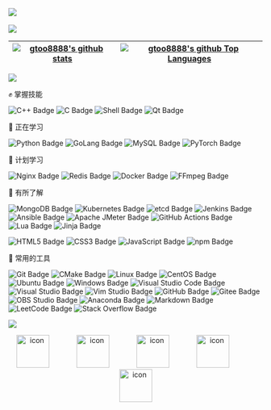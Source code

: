

<a href="https://gtoo8888.github.io/"><img src="https://img.shields.io/badge/Website-博客-blue" /></a>&emsp;


<div align="left">
<img src="https://metrics.lecoq.io/gtoo8888?template=classic&base=header%2C%20activity%2C%20community%2C%20repositories%2C%20metadata&base.indepth=false&base.hireable=false&base.skip=false&config.timezone=Asia%2FShanghai" /> 
</div>


<!-- 热门语言中，去掉了html,css,javascript,是自动生成的博客 -->
| <a href="https://github.com/anuraghazra/github-readme-stats"><img align="center" src="https://github-readme-stats.vercel.app/api?username=gtoo8888&show_icons=true" alt="gtoo8888's github stats" /></a> | <a href="https://github.com/anuraghazra/github-readme-stats"><img align="center" src="https://github-readme-stats.vercel.app/api/top-langs/?username=gtoo8888&layout=compact&theme=buefy&hide_border=true&hide=html,css,javascript" alt="gtoo8888's github Top Languages"/></a> |
| ------------- | ------------- |



<div align="left"> <img src="https://leetcard.jacoblin.cool/lovd_fan_pig?theme=light&font=Port%20Lligat%20Sans&ext=heatmap&site=cn" /> </div>

✊ 掌握技能

![C++ Badge](https://img.shields.io/badge/C%2B%2B-00599C?logo=cplusplus&logoColor=fff&style=flat)
![C Badge](https://img.shields.io/badge/C-A8B9CC?logo=c&logoColor=fff&style=flat)
![Shell Badge](https://img.shields.io/badge/Shell-FFD500?logo=shell&logoColor=fff&style=flat)
![Qt Badge](https://img.shields.io/badge/Qt-41CD52?logo=qt&logoColor=fff&style=flat)

💪 正在学习

![Python Badge](https://img.shields.io/badge/Python-3776AB?logo=python&logoColor=fff&style=flat)
![GoLang Badge](https://img.shields.io/badge/GoLang-00ADD8?logo=go&logoColor=fff&style=flat
)
![MySQL Badge](https://img.shields.io/badge/MySQL-4479A1?logo=mysql&logoColor=fff&style=flat)
![PyTorch Badge](https://img.shields.io/badge/PyTorch-EE4C2C?logo=PyTorch&logoColor=fff&style=flat)

🧠 计划学习

![Nginx Badge](https://img.shields.io/badge/Nginx-009900?logo=nginx&logoColor=fff&style=flat)
![Redis Badge](https://img.shields.io/badge/Redis-d82a20?logo=Redis&logoColor=fff&style=flat)
![Docker Badge](https://img.shields.io/badge/Docker-2496ED?logo=Docker&logoColor=fff&style=flat)
![FFmpeg Badge](https://img.shields.io/badge/FFmpeg-007808?logo=FFmpeg&logoColor=fff&style=flat)

👀 有所了解

![MongoDB Badge](https://img.shields.io/badge/MongoDB-47A248?logo=mongodb&logoColor=fff&style=flat)
![Kubernetes Badge](https://img.shields.io/badge/Kubernetes-326CE5?logo=Kubernetes&logoColor=fff&style=flat)
![etcd Badge](https://img.shields.io/badge/etcd-419EDA?logo=etcd&logoColor=fff&style=flat)
![Jenkins Badge](https://img.shields.io/badge/Jenkins-D24939?logo=Jenkins&logoColor=fff&style=flat)
![Ansible Badge](https://img.shields.io/badge/Ansible-EE0000?logo=Ansible&logoColor=fff&style=flat)
![Apache JMeter Badge](https://img.shields.io/badge/Apache%20JMeter-D22128?logo=ApacheJMeter&logoColor=fff&style=flat)
![GitHub Actions Badge](https://img.shields.io/badge/GitHub%20Actions-2088FF?logo=GitHubActions&logoColor=fff&style=flat)
![Lua Badge](https://img.shields.io/badge/Lua-2C2D72?logo=Lua&logoColor=fff&style=flat)
![Jinja Badge](https://img.shields.io/badge/Jinja-B41717?logo=Jinja&logoColor=fff&style=flat)

![HTML5 Badge](https://img.shields.io/badge/HTML5-E34F26?logo=HTML5&logoColor=fff&style=flat)
![CSS3 Badge](https://img.shields.io/badge/CSS3-1572B6?logo=CSS3&logoColor=fff&style=flat)
![JavaScript Badge](https://img.shields.io/badge/JavaScript-F7DF1E?logo=JavaScript&logoColor=fff&style=flat)
![npm Badge](https://img.shields.io/badge/npm-CB3837?logo=npm&logoColor=fff&style=flat)

🧰 常用的工具

![Git Badge](https://img.shields.io/badge/Git-F05032?logo=git&logoColor=fff&style=flat)
![CMake Badge](https://img.shields.io/badge/CMake-064F8C?logo=cmake&logoColor=fff&style=flat)
![Linux Badge](https://img.shields.io/badge/Linux-FCC624?logo=linux&logoColor=000&style=flat)
![CentOS Badge](https://img.shields.io/badge/CentOS-262577?logo=CentOS&logoColor=fff&style=flat)
![Ubuntu Badge](https://img.shields.io/badge/Ubuntu-E95420?logo=Ubuntu&logoColor=fff&style=flat)
![Windows Badge](https://img.shields.io/badge/Windows-0078D6?logo=windows&logoColor=fff&style=flat)
![Visual Studio Code Badge](https://img.shields.io/badge/Visual%20Studio%20Code-007ACC?logo=visualstudiocode&logoColor=fff&style=flat)
![Visual Studio Badge](https://img.shields.io/badge/Visual%20Studio-5C2D91?logo=visualstudio&logoColor=fff&style=flat)
![Vim Studio Badge](https://img.shields.io/badge/Vim-019733?logo=Vim&logoColor=fff&style=flat)
![GitHub Badge](https://img.shields.io/badge/GitHub-181717?logo=github&logoColor=fff&style=flat)
![Gitee Badge](https://img.shields.io/badge/Gitee-C71D23?logo=gitee&logoColor=fff&style=flat)
![OBS Studio Badge](https://img.shields.io/badge/OBS-302E31?logo=OBSStudio&logoColor=fff&style=flat)
![Anaconda Badge](https://img.shields.io/badge/Anaconda-44A833?logo=Anaconda&logoColor=fff&style=flat)
![Markdown Badge](https://img.shields.io/badge/Markdown-000000?logo=Markdown&logoColor=fff&style=flat)
![LeetCode Badge](https://img.shields.io/badge/LeetCode-FFA116?logo=LeetCode&logoColor=fff&style=flat)
![Stack Overflow Badge](https://img.shields.io/badge/Stack%20Overflow-F58025?logo=StackOverflow&logoColor=fff&style=flat)


<!-- programming tool icon 编程工具图标 -->
<img src="https://skillicons.dev/icons?i=c,cpp,mongodb,git,linux,redis,golang,python,qt,mysql,vscode,nginx,pytorch,markdown,pr" /><br>

<!-- svg -->
<div align="center"> 
<img src="https://techstack-generator.vercel.app/kubernetes-icon.svg" alt="icon" width="65" style="width: 65px; height: 65px; margin-right: 50px; margin-bottom: 0px;" />
<img src="https://techstack-generator.vercel.app/mysql-icon.svg" alt="icon" width="65" style="width: 65px; height: 65px; margin-right: 50px; margin-bottom: 0px;" />
<img src="https://techstack-generator.vercel.app/docker-icon.svg" alt="icon" width="65" style="width: 65px; height: 65px; margin-right: 50px; margin-bottom: 0px;" /> 
<img src="https://techstack-generator.vercel.app/nginx-icon.svg" alt="icon" width="65" style="width: 65px; height: 65px; margin-right: 50px; margin-bottom: 0px;" />
<img src="https://techstack-generator.vercel.app/cpp-icon.svg" alt="icon" width="65" height="65" /><br>
</div>




